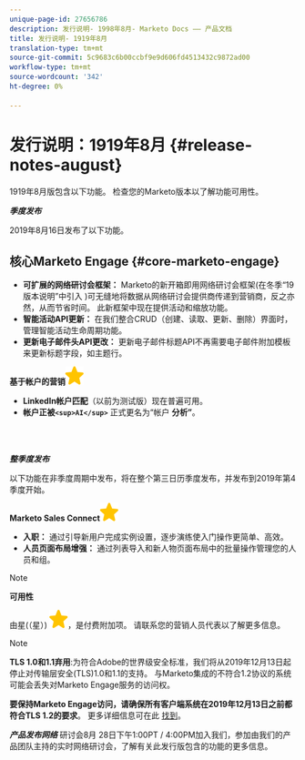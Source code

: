 ```yaml
---
unique-page-id: 27656786
description: 发行说明- 1998年8月- Marketo Docs —— 产品文档
title: 发行说明- 1919年8月
translation-type: tm+mt
source-git-commit: 5c9683c6b00ccbf9e9d606fd4513432c9872ad00
workflow-type: tm+mt
source-wordcount: '342'
ht-degree: 0%

---
```



# 发行说明：1919年8月 {#release-notes-august}

1919年8月版包含以下功能。 检查您的Marketo版本以了解功能可用性。

***季度发布***

2019年8月16日发布了以下功能。

## 核心Marketo Engage {#core-marketo-engage}

* **可扩展的网络研讨会框架：** Marketo的新开箱即用网络研讨会框架(在冬季“19版本说明”中引入 [](release-notes-winter-19.md))可无缝地将数据从网络研讨会提供商传递到营销商，反之亦然，从而节省时间。 此新框架中现在提供活动和缩放功能。
* **智能活动API更新：** 在我们整合CRUD（创建、读取、更新、删除）界面时，管理智能活动生命周期功能。
* **更新电子邮件头API更改：** 更新电子邮件标题API不再需要电子邮件附加模板来更新标题字段，如主题行。

**基于帐户的营销**![（星形）](assets/star-yellow.svg)

* **LinkedIn帐户匹配**（以前为测试版）现在普遍可用。
* **帐户正被`<sup>AI</sup>`** 正式更名为“帐户 **分析”**。

<br> 

***整季度发布***

以下功能在非季度周期中发布，将在整个第三日历季度发布，并发布到2019年第4季度开始。

**Marketo Sales Connect**![（星形）](assets/star-yellow.svg)

* **入职：** 通过引导新用户完成实例设置，逐步演练使入门操作更简单、高效。
* **人员页面布局增强：** 通过列表导入和新人物页面布局中的批量操作管理您的人员和组。

>[!NOTE]
>
>**可用性**
>
>由星(（星）) ![表示的特征](assets/star-yellow.svg)，是付费附加项。 请联系您的营销人员代表以了解更多信息。

>[!NOTE]
>
>**TLS 1.0和1.1弃用**:为符合Adobe的世界级安全标准，我们将从2019年12月13日起停止对传输层安全(TLS)1.0和1.1的支持。 与Marketo集成的不符合1.2协议的系统可能会丢失对Marketo Engage服务的访问权。
>
>**要保持Marketo Engage访问，请确保所有客户端系统在2019年12月13日之前都符合TLS 1.2的要求**。 更多详细信息可在此 [找到](https://nation.marketo.com/docs/DOC-7059-tls-10-11-deprecation-faq)。

***产品发布网络*** 研讨会8月 [](https://engage.marketo.com/August_19_Release_Webinar.html) 28日下午1:00PT / 4:00PM加入我们，参加由我们的产品团队主持的实时网络研讨会，了解有关此发行版包含的功能的更多信息。

